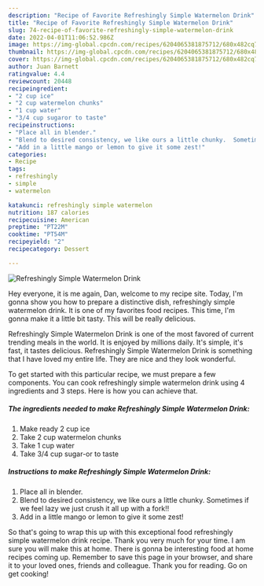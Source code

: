 ```yaml
---
description: "Recipe of Favorite Refreshingly Simple Watermelon Drink"
title: "Recipe of Favorite Refreshingly Simple Watermelon Drink"
slug: 74-recipe-of-favorite-refreshingly-simple-watermelon-drink
date: 2022-04-01T11:06:52.986Z
image: https://img-global.cpcdn.com/recipes/6204065381875712/680x482cq70/refreshingly-simple-watermelon-drink-recipe-main-photo.jpg
thumbnail: https://img-global.cpcdn.com/recipes/6204065381875712/680x482cq70/refreshingly-simple-watermelon-drink-recipe-main-photo.jpg
cover: https://img-global.cpcdn.com/recipes/6204065381875712/680x482cq70/refreshingly-simple-watermelon-drink-recipe-main-photo.jpg
author: Juan Barnett
ratingvalue: 4.4
reviewcount: 20448
recipeingredient:
- "2 cup ice"
- "2 cup watermelon chunks"
- "1 cup water"
- "3/4 cup sugaror to taste"
recipeinstructions:
- "Place all in blender."
- "Blend to desired consistency, we like ours a little chunky.  Sometimes if we feel lazy we just crush it all up with a fork!!"
- "Add in a little mango or lemon to give it some zest!"
categories:
- Recipe
tags:
- refreshingly
- simple
- watermelon

katakunci: refreshingly simple watermelon 
nutrition: 187 calories
recipecuisine: American
preptime: "PT22M"
cooktime: "PT54M"
recipeyield: "2"
recipecategory: Dessert

---
```



![Refreshingly Simple Watermelon Drink](https://img-global.cpcdn.com/recipes/6204065381875712/680x482cq70/refreshingly-simple-watermelon-drink-recipe-main-photo.jpg)

Hey everyone, it is me again, Dan, welcome to my recipe site. Today, I'm gonna show you how to prepare a distinctive dish, refreshingly simple watermelon drink. It is one of my favorites food recipes. This time, I'm gonna make it a little bit tasty. This will be really delicious.

Refreshingly Simple Watermelon Drink is one of the most favored of current trending meals in the world. It is enjoyed by millions daily. It's simple, it's fast, it tastes delicious. Refreshingly Simple Watermelon Drink is something that I have loved my entire life. They are nice and they look wonderful.




To get started with this particular recipe, we must prepare a few components. You can cook refreshingly simple watermelon drink using 4 ingredients and 3 steps. Here is how you can achieve that.

<!--inarticleads1-->

##### The ingredients needed to make Refreshingly Simple Watermelon Drink:

1. Make ready 2 cup ice
1. Take 2 cup watermelon chunks
1. Take 1 cup water
1. Take 3/4 cup sugar-or to taste




<!--inarticleads2-->

##### Instructions to make Refreshingly Simple Watermelon Drink:

1. Place all in blender.
1. Blend to desired consistency, we like ours a little chunky.  Sometimes if we feel lazy we just crush it all up with a fork!!
1. Add in a little mango or lemon to give it some zest!




So that's going to wrap this up with this exceptional food refreshingly simple watermelon drink recipe. Thank you very much for your time. I am sure you will make this at home. There is gonna be interesting food at home recipes coming up. Remember to save this page in your browser, and share it to your loved ones, friends and colleague. Thank you for reading. Go on get cooking!
